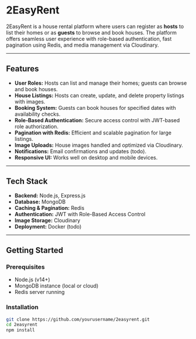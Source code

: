 # 2EasyRent

2EasyRent is a house rental platform where users can register as **hosts** to list their homes or as **guests** to browse and book houses. The platform offers seamless user experience with role-based authentication, fast pagination using Redis, and media management via Cloudinary.

---

## Features

- **User Roles:** Hosts can list and manage their homes; guests can browse and book houses.
- **House Listings:** Hosts can create, update, and delete property listings with images.
- **Booking System:** Guests can book houses for specified dates with availability checks.
- **Role-Based Authentication:** Secure access control with JWT-based role authorization.
- **Pagination with Redis:** Efficient and scalable pagination for large listings.
- **Image Uploads:** House images handled and optimized via Cloudinary.
- **Notifications:** Email confirmations and updates (todo).
- **Responsive UI:** Works well on desktop and mobile devices.

---

## Tech Stack

- **Backend:** Node.js, Express.js
- **Database:** MongoDB
- **Caching & Pagination:** Redis
- **Authentication:** JWT with Role-Based Access Control
- **Image Storage:** Cloudinary
- **Deployment:** Docker (todo)

---

## Getting Started

### Prerequisites

- Node.js (v14+)
- MongoDB instance (local or cloud)
- Redis server running


### Installation

```bash
git clone https://github.com/yourusername/2easyrent.git
cd 2easyrent
npm install
